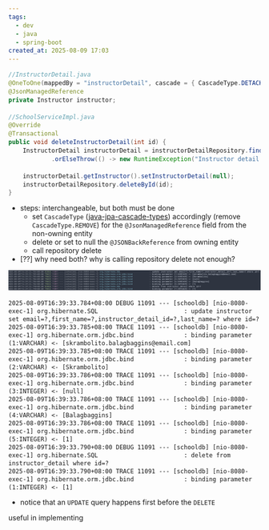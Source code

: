 ```yaml
---
tags:
  - dev
  - java
  - spring-boot
created_at: 2025-08-09 17:03
---
```

```java
//InstructorDetail.java
@OneToOne(mappedBy = "instructorDetail", cascade = { CascadeType.DETACH, CascadeType.MERGE, CascadeType.PERSIST, CascadeType.REFRESH })
@JsonManagedReference
private Instructor instructor;

//SchoolServiceImpl.java
@Override
@Transactional
public void deleteInstructorDetail(int id) {
	InstructorDetail instructorDetail = instructorDetailRepository.findById(id)
			.orElseThrow(() -> new RuntimeException("Instructor detail not found. ID=" + id));

	instructorDetail.getInstructor().setInstructorDetail(null);
	instructorDetailRepository.deleteById(id);
}
```
- steps: interchangeable, but both must be done
	- set `CascadeType` ([java-jpa-cascade-types](../jpa/java-jpa-cascade-types.md)) accordingly (remove `CascadeType.REMOVE`) for the `@JsonManagedReference` field from the non-owning entity
	- delete or set to null the `@JSONBackReference` from owning entity
	- call repository delete
- [??] why need both? why is calling repository delete not enough?

![](../../../attachments/Pasted%20image%2020250809164002.png)

```log
2025-08-09T16:39:33.784+08:00 DEBUG 11091 --- [schooldb] [nio-8080-exec-1] org.hibernate.SQL                        : update instructor set email=?,first_name=?,instructor_detail_id=?,last_name=? where id=?
2025-08-09T16:39:33.785+08:00 TRACE 11091 --- [schooldb] [nio-8080-exec-1] org.hibernate.orm.jdbc.bind              : binding parameter (1:VARCHAR) <- [skrambolito.balagbaggins@email.com]
2025-08-09T16:39:33.785+08:00 TRACE 11091 --- [schooldb] [nio-8080-exec-1] org.hibernate.orm.jdbc.bind              : binding parameter (2:VARCHAR) <- [Skrambolito]
2025-08-09T16:39:33.786+08:00 TRACE 11091 --- [schooldb] [nio-8080-exec-1] org.hibernate.orm.jdbc.bind              : binding parameter (3:INTEGER) <- [null]
2025-08-09T16:39:33.786+08:00 TRACE 11091 --- [schooldb] [nio-8080-exec-1] org.hibernate.orm.jdbc.bind              : binding parameter (4:VARCHAR) <- [Balagbaggins]
2025-08-09T16:39:33.786+08:00 TRACE 11091 --- [schooldb] [nio-8080-exec-1] org.hibernate.orm.jdbc.bind              : binding parameter (5:INTEGER) <- [1]
2025-08-09T16:39:33.790+08:00 DEBUG 11091 --- [schooldb] [nio-8080-exec-1] org.hibernate.SQL                        : delete from instructor_detail where id=?
2025-08-09T16:39:33.790+08:00 TRACE 11091 --- [schooldb] [nio-8080-exec-1] org.hibernate.orm.jdbc.bind              : binding parameter (1:INTEGER) <- [1]
```
- notice that an `UPDATE` query happens first before the `DELETE`

useful in implementing 